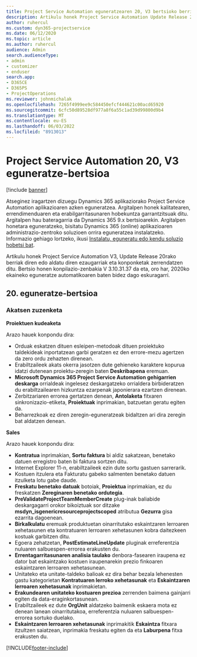 ```yaml
---
title: Project Service Automation eguneratzearen 20, V3 bertsioko berrikuntzak edo aldaketak
description: Artikulu honek Project Service Automation Update Release 20, V3-n eskuragarri dauden funtzioak eta konponketak zerrendatzen ditu
author: ruhercul
ms.custom: dyn365-projectservice
ms.date: 06/12/2020
ms.topic: article
ms.author: ruhercul
audience: Admin
search.audienceType:
- admin
- customizer
- enduser
search.app:
- D365CE
- D365PS
- ProjectOperations
ms.reviewer: johnmichalak
ms.openlocfilehash: 7265f4999ee9c584450efcf444621c00acd65920
ms.sourcegitcommit: 6cfc50d89528df977a8f6a55c1ad39d99800d9b4
ms.translationtype: MT
ms.contentlocale: eu-ES
ms.lasthandoff: 06/03/2022
ms.locfileid: "8913013"
---
```

# <a name="project-service-automation-update-release-20-v3"></a>Project Service Automation 20, V3 eguneratze-bertsioa

[!include [banner](../includes/psa-now-project-operations.md)]

Atseginez iragartzen dizuegu Dynamics 365 aplikaziorako Project Service Automation aplikazioaren azken eguneratzea. Argitalpen honek kalitatearen, errendimenduaren eta erabilgarritasunaren hobekuntza garrantzitsuak ditu. Argitalpen hau bateragarria da Dynamics 365 9.x bertsioarekin. Argitalpen honetara eguneratzeko, bisitatu Dynamics 365 (online) aplikazioaren administrazio-zentroko soluzioen orrira eguneratzea instalatzeko. Informazio gehiago lortzeko, ikusi [Instalatu, eguneratu edo kendu soluzio hobetsi bat](/power-platform/admin/install-remove-preferred-solution).

Artikulu honek Project Service Automation V3, Update Release 20rako berriak diren edo aldatu diren ezaugarriak eta konponketak zerrendatzen ditu. Bertsio honen konpilazio-zenbakia V 3.10.31.37 da eta, oro har, 2020ko ekaineko eguneratze automatikoaren baten bidez dago eskuragarri.

## <a name="update-release-20"></a>20. eguneratze-bertsioa

### <a name="bug-fixes"></a>Akatsen zuzenketa

**Proiektuen kudeaketa**

Arazo hauek konpondu dira:

- Orduak eskatzen dituen esleipen-metodoak dituen proiektuko taldekideak inportatzean garbi geratzen ez den errore-mezu agertzen da zero ordu zehazten direnean.
- Erabiltzaileek akats okerra jasotzen dute gehieneko karaktere kopurua idatzi dutenean proiektu-zeregin baten **Deskribapena** eremuan.
- **Microsoft Dynamics 365 Project Service Automation gehigarrien deskarga** orrialdeak ingelesez deskargatzeko orrialdera birbideratzen du erabiltzailearen hizkuntza ezarpenak japonierara ezartzen direnean.
- Zerbitzariaren errorea gertatzen denean, **Antolaketa** fitxaren sinkronizazio-etiketa, **Proiektuak** inprimakian, batzuetan geratu egiten da.
- Beharrezkoak ez diren zeregin-eguneratzeak bidaltzen ari dira zeregin bat aldatzen denean.

**Sales**

Arazo hauek konpondu dira:

- **Kontratua** inprimakian, **Sortu faktura** bi aldiz sakatzean, benetako datuen erregistro baten bi faktura sortzen ditu.
- Internet Explorer 11-n, erabiltzaileek ezin dute sortu gastuen sarrerarik.
- Kostuen itzulera eta Fakturatu gabeko salmenten benetako datuen itzulketa lotu gabe daude.
- **Freskatu benetako datuak** botoiak, **Proiektua** inprimakian, ez du freskatzen **Zereginaren benetako ordutegia**.
- **PreValidateProjectTeamMemberCreate** plug-inak baliabide deskargagarri orokor bikoiztuak sor ditzake **msdyn_isgenericresourceprojectscoped** atributua **Gezurra** gisa ezarrita dagoenean.
- **Birkalkulatu** eremuak produktuetan oinarritutako eskaintzaren lerroaren xehetasunen eta kontratuaren lerroaren xehetasunen kobra daitezkeen kostuak garbitzen ditu.
- Egoera zehatzetan, **PostEstimateLineUpdate** pluginak erreferentzia nuluaren salbuespen-errorea erakusten du.
- **Errentagarritasunaren analisia taulako** denbora-fasearen iraupena ez dator bat eskaintzako kostuen iraupenarekin prezio finkoaren eskaintzaren lerroaren xehetasunean.
- Unitateko eta unitate-taldeko balioak ez dira behar bezala lehenesten gastu kategorietan **Kontratuaren lerroko xehetasunak** eta **Eskaintzaren lerroaren xehetasunak** inprimakietan.
- **Erakundearen unitateko kostuaren prezioa** zerrenden baimena gainjarri egiten da data-eraginkortasunean.
- Erabiltzaileek ez dute **OrgUnit** aldatzeko baimenik eskaera mota ez denean lanean oinarritutakoa, erreferentzia nuluaren salbuespen-errorea sortuko duelako.
- **Eskaintzaren lerroaren xehetasunak** inprimakitik **Eskaintza** fitxara itzultzen saiatzean, inprimakia freskatu egiten da eta **Laburpena** fitxa erakusten du.


[!INCLUDE[footer-include](../includes/footer-banner.md)]
